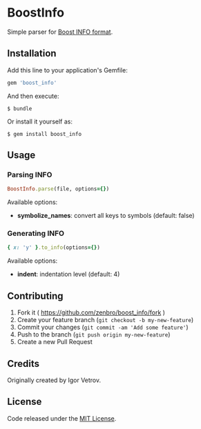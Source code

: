 # BoostInfo

Simple parser for [Boost INFO format](http://www.boost.org/doc/libs/1_42_0/doc/html/boost_propertytree/parsers.html#boost_propertytree.parsers.info_parser).

## Installation

Add this line to your application's Gemfile:

```ruby
gem 'boost_info'
```

And then execute:

    $ bundle

Or install it yourself as:

    $ gem install boost_info

## Usage

### Parsing INFO
```ruby
BoostInfo.parse(file, options={})
```

Available options: 

- **symbolize_names**: convert all keys to symbols (default: false)

### Generating INFO

```ruby
{ x: 'y' }.to_info(options={})
```

Available options: 

- **indent**: indentation level (default: 4)

## Contributing

1. Fork it ( https://github.com/zenbro/boost_info/fork )
2. Create your feature branch (`git checkout -b my-new-feature`)
3. Commit your changes (`git commit -am 'Add some feature'`)
4. Push to the branch (`git push origin my-new-feature`)
5. Create a new Pull Request

## Credits

Originally created by Igor Vetrov.

## License

Code released under the [MIT License](http://www.opensource.org/licenses/MIT).

